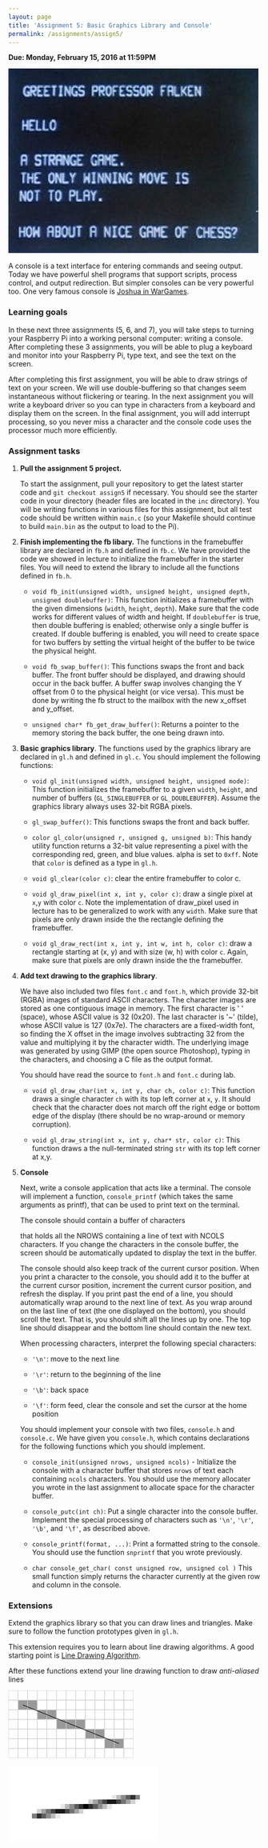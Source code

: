 ```yaml
---
layout: page
title: 'Assignment 5: Basic Graphics Library and Console'
permalink: /assignments/assign5/
---
```


**Due: Monday, February 15, 2016 at 11:59PM**

![Wargames Console](images/wargames.jpg)

A console is a text interface for entering commands and seeing output.
Today we have powerful shell programs that support scripts, process
control, and output redirection. But simpler consoles can be very
powerful too. One very famous console is
[Joshua in WarGames](https://www.youtube.com/watch?v=ecPeSmF_ikc).

### Learning goals

In these next three assignments (5, 6, and 7), you will take 
steps to turning your Raspberry Pi into a working personal computer: 
writing a console.
After completing these 3 assignments, you will be able to plug a keyboard
and monitor into your Raspberry Pi,
type text, and see the text on the screen.

After completing this first assignment, you will be able to
draw strings of text on your screen.
We will use double-buffering so that changes seem instantaneous
without flickering or tearing.
In the next assignment you will write a keyboard driver 
so you can type in characters from a keyboard 
and display them on the screen.
In the final assignment, you will add interrupt processing,
so you never miss a character and the console code uses
the processor much more efficiently.

### Assignment tasks

1. __Pull the assignment 5 project.__

    To start the assignment, pull your repository to get the latest starter 
    code and `git checkout assign5` if necessary. You should see the starter 
    code in your directory (header files are located in the `inc` directory). 
    You will be writing functions in various files for this assignment, 
    but all test code should be written within `main.c` (so your Makefile 
    should continue to build `main.bin` as the output to load to the Pi).

2. __Finish implementing the fb libary.__  The functions in the framebuffer
    library are declared in `fb.h` and defined in `fb.c`.
    We have provided the code we
    showed in lecture to initialize the framebuffer in the starter files. 
    You will need
    to extend the library to include all the functions defined in `fb.h`.

    * `void fb_init(unsigned width, unsigned height, unsigned depth, unsigned doublebuffer)`:
    This function initializes a framebuffer with the given dimensions
    (`width`, `height`, `depth`).
    Make sure that the code works for different values of width and height.
    If `doublebuffer` is true, then double buffering is enabled;
    otherwise only a single buffer is created.
    If double buffering is enabled, you will need to create space
    for two buffers by setting the virtual
    height of the buffer to be twice the physical height.

    * `void fb_swap_buffer()`:
    This functions swaps the front and back buffer.
    The front buffer should be displayed,
    and drawing should occur in the back buffer.
    A buffer swap involves changing the Y offset from 0 to the 
    physical height (or vice versa). 
    This must be done by writing the fb struct to the mailbox
    with the new x_offset and y_offset.

    * `unsigned char* fb_get_draw_buffer()`: 
    Returns a pointer to the memory storing the back buffer,
    the one being drawn into.

2. __Basic graphics library__.  The functions used
   by the graphics library are declared in `gl.h` and defined
   in `gl.c`.  You should implement the following functions:

    * `void gl_init(unsigned width, unsigned height, unsigned mode)`: 
      This function initializes the framebuffer to a
      given `width`, `height`, and number of buffers (`GL_SINGLEBUFFER`
      or `GL_DOUBLEBUFFER`).  Assume the graphics library always uses
      32-bit RGBA pixels.

    * `gl_swap_buffer()`: This functions swaps the front and back buffer.

    * `color gl_color(unsigned r, unsigned g, unsigned b)`:
      This handy utility function 
      returns a 32-bit value representing a pixel with the
      corresponding red, green, and blue values. alpha is set to `0xff`.
      Note that `color` is defined as a type in `gl.h`.

    * `void gl_clear(color c)`:
      clear the entire framebuffer to color c.

    * `void gl_draw_pixel(int x, int y, color c)`:
      draw a single pixel at `x`,`y` with color `c`.
      Note the implementation of draw_pixel used in lecture
      has to be generalized to work with any `width`.
      Make sure that pixels are only drawn inside the 
      the rectangle defining the framebuffer.

    * `void gl_draw_rect(int x, int y, int w, int h, color c)`:
      draw a rectangle starting at (x, y) and with size (w, h)
      with color `c`.
      Again, make sure that pixels are only drawn inside the 
      the framebuffer.


3.  __Add text drawing to the graphics library__.

    We have also included two files
    `font.c` and `font.h`, which provide 32-bit
    (RGBA) images of standard ASCII characters. The character images are
    stored as one contiguous image in memory. The first character is '&nbsp;'
    (space), whose ASCII value is 32 (0x20). The last character is '~'
    (tilde), whose ASCII value is 127 (0x7e). The characters are a
    fixed-width font, so finding the X offset in the image involves
    subtracting 32 from the value and multiplying it by the character
    width. The underlying image was generated by using GIMP (the open
    source Photoshop), typing in the characters, and choosing a C file
    as the output format. 

    You should have read the source to `font.h` and `font.c` during lab.

    * `void gl_draw_char(int x, int y, char ch, color c)`:
      This function draws a single character `ch` with its top left
      corner at `x`, `y`. It should check that the character does not
      march off the right edge or bottom edge of the display (there
      should be no wrap-around or memory corruption).
   
    * `void gl_draw_string(int x, int y, char* str, color c)`:
      This function draws a the null-terminated string `str`
      with its top left corner at x,y. 

4.  __Console__

    Next, write a console application that acts like a terminal.
    The console will implement a function,
    `console_printf` (which takes the same arguments as printf),
    that can be used to print text on the terminal.

    The console should contain a buffer of characters

    that holds all the NROWS containing a line of text
    with NCOLS characters. If you change the characters
    in the console buffer, the screen should be automatically
    updated to display the text in the buffer.

    The console should also keep track of the current cursor position.
    When you print a character to the console, you should
    add it to the buffer at the current cursor position,
    increment the current cursor position, 
    and refresh the display.
    If you print past the end of a line,
    you should automatically wrap around to the next line of text.
    As you wrap around on the last line of text (the one displayed
    on the bottom), you should scroll the text.
    That is, you should shift all the lines up by one.
    The top line should disappear and the bottom line should contain
    the new text.

    When processing characters, interpret the following special characters:

    * `'\n'`: move to the next line

    * `'\r'`: return to the beginning of the line

    * `'\b'`: back space

    * `'\f'`: form feed, clear the console and set the cursor at the home position

    You should implement your console with two files,
    `console.h` and `console.c`.
    We have given you `console.h`, which contains declarations
    for the following functions which you should implement.

    * `console_init(unsigned nrows, unsigned ncols)` - Initialize the
    console with a character buffer that stores `nrows` of text
    each containing `ncols` characters. You should use the
    memory allocater you wrote in the last assignment to allocate
    space for the character buffer.

    * `console_putc(int ch)`:
    Put a single character into the console
    buffer. Implement the special processing of characters such as
    `'\n'`, `'\r'`, `'\b'`, and `'\f'`, as described above.

    * `console_printf(format, ...)`:
    Print a formatted string to the
    console. You should use the function `snprintf` that you wrote
    previously.

    * `char console_get_char( const unsigned row, unsigned col )`
    This small function simply returns the character currently at the
    given row and column in the console.

### Extensions

Extend the graphics library so that you can draw lines and triangles.
Make sure to follow the function prototypes given in `gl.h`.

This extension requires you to learn about line drawing algorithms.
A good starting point is 
[Line Drawing Algorithm](https://en.wikipedia.org/wiki/Line_drawing_algorithm).

After these functions extend your line drawing function to draw
*anti-aliased* lines

![Aliased Lines](images/pixelated.png)

![Anti-aliased Lines](images/antialiased.png)
